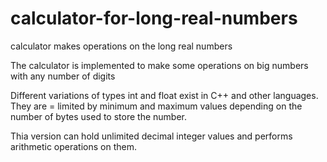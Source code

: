 # calculator-for-long-real-numbers
calculator makes operations on the long real numbers

The calculator is implemented to make some operations on big numbers with any number of digits

Different variations of types int and float exist in C++ and other languages. They are = limited by minimum and maximum values depending on the number of bytes used to store the number.

Thia version can hold unlimited decimal integer values and performs arithmetic operations on them.
